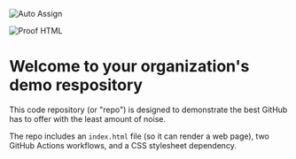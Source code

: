 ![Auto Assign](https://github.com/supershy42/demo-repository/actions/workflows/auto-assign.yml/badge.svg)

![Proof HTML](https://github.com/supershy42/demo-repository/actions/workflows/proof-html.yml/badge.svg)

# Welcome to your organization's demo respository
This code repository (or "repo") is designed to demonstrate the best GitHub has to offer with the least amount of noise.

The repo includes an `index.html` file (so it can render a web page), two GitHub Actions workflows, and a CSS stylesheet dependency.
